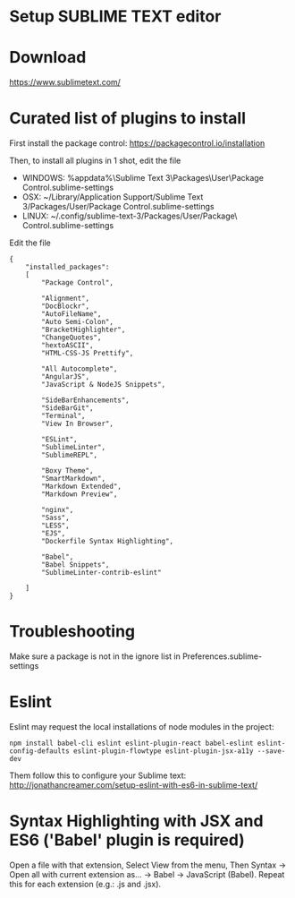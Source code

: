 Setup SUBLIME TEXT editor
=========================

# Download

https://www.sublimetext.com/

# Curated list of plugins to install

First install the package control: https://packagecontrol.io/installation

Then, to install all plugins in 1 shot, edit the file

- WINDOWS: %appdata%\Sublime Text 3\Packages\User\Package Control.sublime-settings
- OSX: ~/Library/Application Support/Sublime Text 3/Packages/User/Package Control.sublime-settings
- LINUX: ~/.config/sublime-text-3/Packages/User/Package\ Control.sublime-settings

Edit the file

```
{
	"installed_packages":
	[
		"Package Control",
	
		"Alignment",
		"DocBlockr",
		"AutoFileName",
		"Auto Semi-Colon",
		"BracketHighlighter",
		"ChangeQuotes",
		"hextoASCII",
		"HTML-CSS-JS Prettify",
		
		"All Autocomplete",
		"AngularJS",
		"JavaScript & NodeJS Snippets",
		
		"SideBarEnhancements",
		"SideBarGit",
		"Terminal",
		"View In Browser",
		
		"ESLint",
		"SublimeLinter",
		"SublimeREPL",
		
		"Boxy Theme",
		"SmartMarkdown",
		"Markdown Extended",
		"Markdown Preview",
		
		"nginx",
		"Sass",
		"LESS",
		"EJS",
		"Dockerfile Syntax Highlighting",
		
		"Babel",
		"Babel Snippets",
		"SublimeLinter-contrib-eslint"
		
	]
}
```

# Troubleshooting

Make sure a package is not in the ignore list in Preferences.sublime-settings


# Eslint

Eslint may request the local installations of node modules in the project:

```
npm install babel-cli eslint eslint-plugin-react babel-eslint eslint-config-defaults eslint-plugin-flowtype eslint-plugin-jsx-a11y --save-dev
```
Them follow this to configure your Sublime text: http://jonathancreamer.com/setup-eslint-with-es6-in-sublime-text/

# Syntax Highlighting with JSX and ES6 ('Babel' plugin is required)

Open a file with that extension,
Select View from the menu,
Then Syntax -> Open all with current extension as... -> Babel -> JavaScript (Babel).
Repeat this for each extension (e.g.: .js and .jsx).
